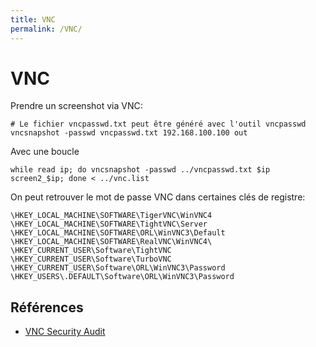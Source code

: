 ```yaml
---
title: VNC
permalink: /VNC/
---
```


# VNC

Prendre un screenshot via VNC:

```
# Le fichier vncpasswd.txt peut être généré avec l'outil vncpasswd
vncsnapshot -passwd vncpasswd.txt 192.168.100.100 out
```

Avec une boucle
```
while read ip; do vncsnapshot -passwd ../vncpasswd.txt $ip screen2_$ip; done < ../vnc.list
```

On peut retrouver le mot de passe VNC dans certaines clés de registre:
```
\HKEY_LOCAL_MACHINE\SOFTWARE\TigerVNC\WinVNC4
\HKEY_LOCAL_MACHINE\SOFTWARE\TightVNC\Server
\HKEY_LOCAL_MACHINE\SOFTWARE\ORL\WinVNC3\Default
\HKEY_LOCAL_MACHINE\SOFTWARE\RealVNC\WinVNC4\
\HKEY_CURRENT_USER\Software\TightVNC
\HKEY_CURRENT_USER\Software\TurboVNC
\HKEY_CURRENT_USER\Software\ORL\WinVNC3\Password
\HKEY_USERS\.DEFAULT\Software\ORL\WinVNC3\Password
```

## Références
* [VNC Security Audit](https://miloserdov.org/?p=4854)
